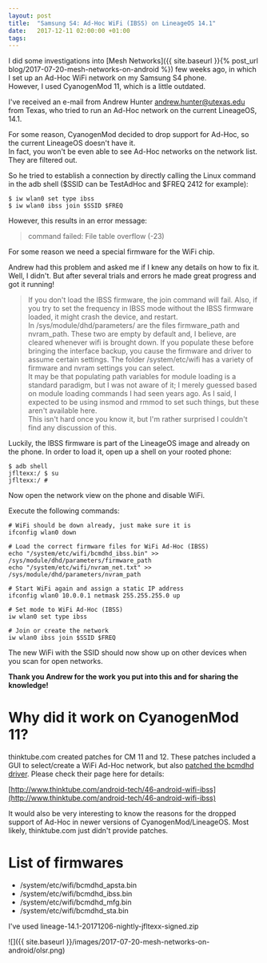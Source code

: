 ```yaml
---
layout: post
title:  "Samsung S4: Ad-Hoc WiFi (IBSS) on LineageOS 14.1"
date:   2017-12-11 02:00:00 +01:00
tags:
---
```


I did some investigations into [Mesh Networks]({{ site.baseurl }}{% post_url blog/2017-07-20-mesh-networks-on-android %}) few weeks ago, in which I set up an Ad-Hoc WiFi network on my Samsung S4 phone.  
However, I used CyanogenMod 11, which is a little outdated.

I've received an e-mail from Andrew Hunter <andrew.hunter@utexas.edu> from Texas, who tried to run an Ad-Hoc network on the current LineageOS, 14.1.  

For some reason, CyanogenMod decided to drop support for Ad-Hoc, so the current LineageOS doesn't have it.  
In fact, you won't be even able to see Ad-Hoc networks on the network list. They are filtered out.

So he tried to establish a connection by directly calling the Linux command in the adb shell ($SSID can be TestAdHoc and $FREQ 2412 for example):

```
$ iw wlan0 set type ibss
$ iw wlan0 ibss join $SSID $FREQ
```

However, this results in an error message:

> command failed: File table overflow (-23)

For some reason we need a special firmware for the WiFi chip.

Andrew had this problem and asked me if I knew any details on how to fix it.  
Well, I didn't. But after several trials and errors he made great progress and got it running!

> If you don't load the IBSS firmware, the join command will fail. Also, if you try to set the frequency in IBSS mode without the IBSS firmware loaded, it might crash the device, and restart.  
In /sys/module/dhd/parameters/ are the files firmware_path and nvram_path. These two are empty by default and, I believe, are cleared whenever wifi is brought down. If you populate these before bringing the interface backup, you cause the firmware and driver to assume certain settings. The folder /system/etc/wifi has a variety of firmware and nvram settings you can select.  
It may be that populating path variables for module loading is a standard paradigm, but I was not aware of it; I merely guessed based on module loading commands I had seen years ago. As I said, I expected to be using insmod and rmmod to set such things, but these aren't available here.  
This isn't hard once you know it, but I'm rather surprised I couldn't find any discussion of this.

Luckily, the IBSS firmware is part of the LineageOS image and already on the phone.
In order to load it, open up a shell on your rooted phone:

```
$ adb shell
jfltexx:/ $ su
jfltexx:/ #
```

Now open the network view on the phone and disable WiFi.

Execute the following commands:

```
# WiFi should be down already, just make sure it is
ifconfig wlan0 down

# Load the correct firmware files for WiFi Ad-Hoc (IBSS)
echo "/system/etc/wifi/bcmdhd_ibss.bin" >> /sys/module/dhd/parameters/firmware_path
echo "/system/etc/wifi/nvram_net.txt" >> /sys/module/dhd/parameters/nvram_path

# Start WiFi again and assign a static IP address
ifconfig wlan0 10.0.0.1 netmask 255.255.255.0 up

# Set mode to WiFi Ad-Hoc (IBSS)
iw wlan0 set type ibss

# Join or create the network
iw wlan0 ibss join $SSID $FREQ
```

The new WiFi with the SSID should now show up on other devices when you scan for open networks.

**Thank you Andrew for the work you put into this and for sharing the knowledge!**

# Why did it work on CyanogenMod 11?

thinktube.com created patches for CM 11 and 12.
These patches included a GUI to select/create a WiFi Ad-Hoc network, but also [patched the bcmdhd driver](http://www.thinktube.com/files/android-ibss/patches/kernel-samsung-tuna-0001-bcmdhd-Enable-Ad-Hoc-IBSS-mode.patch).
Please check their page here for details:

[http://www.thinktube.com/android-tech/46-android-wifi-ibss](http://www.thinktube.com/android-tech/46-android-wifi-ibss)

It would also be very interesting to know the reasons for the dropped support of Ad-Hoc in newer versions of CyanogenMod/LineageOS.
Most likely, thinktube.com just didn't provide patches.

# List of firmwares

- /system/etc/wifi/bcmdhd_apsta.bin
- /system/etc/wifi/bcmdhd_ibss.bin
- /system/etc/wifi/bcmdhd_mfg.bin
- /system/etc/wifi/bcmdhd_sta.bin

I've used lineage-14.1-20171206-nightly-jfltexx-signed.zip

![]({{ site.baseurl }}/images/2017-07-20-mesh-networks-on-android/olsr.png)
